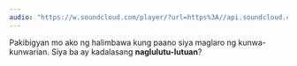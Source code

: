 ```yaml
---
audio: "https://w.soundcloud.com/player/?url=https%3A//api.soundcloud.com/tracks/1472797915%3Fsecret_token%3Ds-nh4Xi4Cw2zb&color=%23ff5500&auto_play=true&hide_related=false&show_comments=true&show_user=true&show_reposts=false&show_teaser=true&visual=true"
---
```


Pakibigyan mo ako ng halimbawa kung paano siya maglaro ng kunwa-kunwarian. Siya ba ay kadalasang <strong>naglulutu-lutuan</strong>?